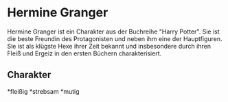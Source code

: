 # Hermine Granger
Hermine Granger ist ein Charakter aus der Buchreihe "Harry Potter". Sie ist die beste Freundin des Protagonisten und neben ihm eine der Hauptfiguren. Sie ist als klügste Hexe ihrer Zeit bekannt und insbesondere durch ihren Fleiß und Ergeiz in den ersten Büchern charakterisiert.
## Charakter
*fleißig
*strebsam
*mutig